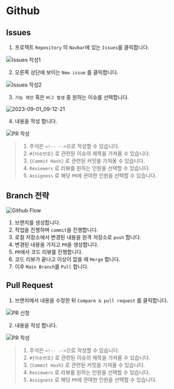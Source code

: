 # Github

## Issues 

1. 프로젝트 `Repository` 의 `Navbar`에 있는 `Issues`를 클릭합니다.

![Issues 작성1](https://github-production-user-asset-6210df.s3.amazonaws.com/74192619/264818342-b25a8f59-43ee-4339-a5b2-bfff99b04fe9.png?X-Amz-Algorithm=AWS4-HMAC-SHA256&X-Amz-Credential=AKIAIWNJYAX4CSVEH53A%2F20230901%2Fus-east-1%2Fs3%2Faws4_request&X-Amz-Date=20230901T000932Z&X-Amz-Expires=300&X-Amz-Signature=c96d808ac9da21b2f5e33b18b316dc6aea7b80d33b337f0cf646643b1b5138bf&X-Amz-SignedHeaders=host&actor_id=74192619&key_id=0&repo_id=685011150)

2. 오른쪽 상단에 보이는 `New issue` 를 클릭합니다.

![Issues 작성2](https://github-production-user-asset-6210df.s3.amazonaws.com/74192619/264818461-36acffc7-8104-4002-9adf-2b9ab063911c.png?X-Amz-Algorithm=AWS4-HMAC-SHA256&X-Amz-Credential=AKIAIWNJYAX4CSVEH53A%2F20230901%2Fus-east-1%2Fs3%2Faws4_request&X-Amz-Date=20230901T001038Z&X-Amz-Expires=300&X-Amz-Signature=69a595afc12f8cc347d3c26964db4a771491f04de09e75f189d55ceb000f2a47&X-Amz-SignedHeaders=host&actor_id=74192619&key_id=0&repo_id=685011150)

3. `기능 제안` 혹은 `버그 발생` 중 원하는 이슈를 선택합니다.

![2023-09-01_09-12-21](https://github-production-user-asset-6210df.s3.amazonaws.com/74192619/264818663-fdee1123-fbb9-4150-ae5c-66517c199713.png?X-Amz-Algorithm=AWS4-HMAC-SHA256&X-Amz-Credential=AKIAIWNJYAX4CSVEH53A%2F20230901%2Fus-east-1%2Fs3%2Faws4_request&X-Amz-Date=20230901T001309Z&X-Amz-Expires=300&X-Amz-Signature=72d5d424f2effbadd15e1280b6fb65775222539fd520b17a0d42d140cebba11f&X-Amz-SignedHeaders=host&actor_id=74192619&key_id=0&repo_id=685011150)

4. 내용을 작성 합니다.

![PR 작성](https://github-production-user-asset-6210df.s3.amazonaws.com/74192619/264817860-e2575875-28ed-4f9c-91d7-bb0277069c0f.png?X-Amz-Algorithm=AWS4-HMAC-SHA256&X-Amz-Credential=AKIAIWNJYAX4CSVEH53A%2F20230901%2Fus-east-1%2Fs3%2Faws4_request&X-Amz-Date=20230901T000446Z&X-Amz-Expires=300&X-Amz-Signature=f4ba33d573b00844cddecdab5b2c9dfa2824899631d16937a8553da7426d9dbf&X-Amz-SignedHeaders=host&actor_id=74192619&key_id=0&repo_id=685011150)

> 1. 주석은 `<!-- -->`으로 작성할 수 있습니다.
> 2. `#{이슈번호}` 로 관련된 이슈의 제목을 가져올 수 있습니다.
> 3. `{Commit Hash}` 로 관련된 커밋을 가져올 수 있습니다.
> 4. `Reviewers` 로 리뷰를 원하는 인원을 선택할 수 있습니다.
> 5. `Assigness` 로 해당 `PR`에 관여한 인원을 선택할 수 있습니다.

## Branch 전략

![Github Flow](https://subicura.com/git/assets/img/github-flow.2fafce92.png)

1. 브랜치를 생성합니다.
2. 작업을 진행하며 `commit`을 진행합니다.
3. 로컬 저장소에서 변경된 내용을 원격 저장소로 `push` 합니다.
4. 변경된 내용을 가지고 `PR`을 생성합니다.
5. `PR`에서 코드 리뷰를 진행합니다.
6. 코드 리뷰가 끝나고 이상이 없을 때 `Merge` 합니다.
7. 이후 `Main Branch`를 `Pull` 합니다.

## Pull Request

1. 브랜치에서 내용을 수정한 뒤 `Compare & pull request` 를 클릭합니다.

![PR 신청](https://github-production-user-asset-6210df.s3.amazonaws.com/74192619/264817660-12d7ad72-c6a9-44df-9040-3797ebfbc13b.jpeg?X-Amz-Algorithm=AWS4-HMAC-SHA256&X-Amz-Credential=AKIAIWNJYAX4CSVEH53A%2F20230901%2Fus-east-1%2Fs3%2Faws4_request&X-Amz-Date=20230901T000250Z&X-Amz-Expires=300&X-Amz-Signature=0ac344f8e2e6b6a1094ba9c9eea823d6e3412eee2e87a0b634a9076a7941488a&X-Amz-SignedHeaders=host&actor_id=74192619&key_id=0&repo_id=685011150)

2. 내용을 작성 합니다.

![PR 작성](https://github-production-user-asset-6210df.s3.amazonaws.com/74192619/264817860-e2575875-28ed-4f9c-91d7-bb0277069c0f.png?X-Amz-Algorithm=AWS4-HMAC-SHA256&X-Amz-Credential=AKIAIWNJYAX4CSVEH53A%2F20230901%2Fus-east-1%2Fs3%2Faws4_request&X-Amz-Date=20230901T000446Z&X-Amz-Expires=300&X-Amz-Signature=f4ba33d573b00844cddecdab5b2c9dfa2824899631d16937a8553da7426d9dbf&X-Amz-SignedHeaders=host&actor_id=74192619&key_id=0&repo_id=685011150)

> 1. 주석은 `<!-- -->`으로 작성할 수 있습니다.
> 2. `#{이슈번호}` 로 관련된 이슈의 제목을 가져올 수 있습니다.
> 3. `{Commit Hash}` 로 관련된 커밋을 가져올 수 있습니다.
> 4. `Reviewers` 로 리뷰를 원하는 인원을 선택할 수 있습니다.
> 5. `Assigness` 로 해당 `PR`에 관여한 인원을 선택할 수 있습니다.

